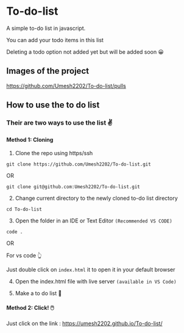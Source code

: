 # To-do-list
<p>A simple to-do list in javascript.
  
  
You can add your todo items in this list</p>
Deleting a todo option not added yet but will be added soon :grinning:

## Images of the project
https://github.com/Umesh2202/To-do-list/pulls
## How to use the to do list
### Their are two ways to use the list :v:
#### Method 1: Cloning 
1. Clone the repo using https/ssh 
  ```
  git clone https://github.com/Umesh2202/To-do-list.git
  ```
  OR 
  
  ```
  git clone git@github.com:Umesh2202/To-do-list.git
  ```
 2. Change current directory to the newly cloned to-do list directory
 
  ```
  cd To-do-list
  ```
 3. Open the folder in an IDE or Text Editor ```(Recommended VS CODE)```
  ```
  code .
  ```
  OR
  
  
  For vs code :point_up_2:
  
  
  Just double click on `index.html` it to open it in your default browser 
  
 4. Open the index.html file with live server `(available in VS Code)`
 
 5. Make a to do list :muscle:

#### Method 2: Click! :computer_mouse:
Just click on the link :
<a href="https://umesh2202.github.io/To-do-list/">https://umesh2202.github.io/To-do-list/</a>

